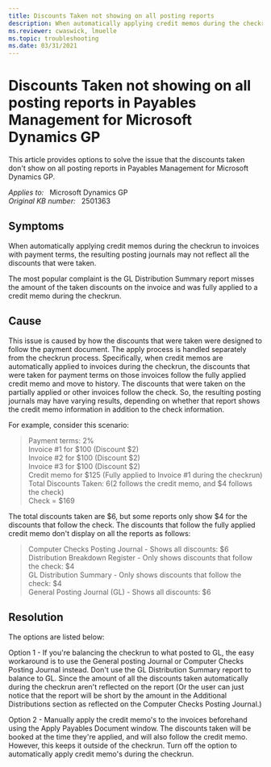 ```yaml
---
title: Discounts Taken not showing on all posting reports
description: When automatically applying credit memos during the checkrun to invoices with payment terms, the resulting posting journals may not reflect all the discounts that were taken. This issue occurs because of how the discounts follow the payment documents.
ms.reviewer: cwaswick, lmuelle
ms.topic: troubleshooting
ms.date: 03/31/2021
---
```

# Discounts Taken not showing on all posting reports in Payables Management for Microsoft Dynamics GP

This article provides options to solve the issue that the discounts taken don't show on all posting reports in Payables Management for Microsoft Dynamics GP.

_Applies to:_ &nbsp; Microsoft Dynamics GP  
_Original KB number:_ &nbsp; 2501363

## Symptoms

When automatically applying credit memos during the checkrun to invoices with payment terms, the resulting posting journals may not reflect all the discounts that were taken.

The most popular complaint is the GL Distribution Summary report misses the amount of the taken discounts on the invoice and was fully applied to a credit memo during the checkrun.

## Cause

This issue is caused by how the discounts that were taken were designed to follow the payment document. The apply process is handled separately from the checkrun process. Specifically, when credit memos are automatically applied to invoices during the checkrun, the discounts that were taken for payment terms on those invoices follow the fully applied credit memo and move to history. The discounts that were taken on the partially applied or other invoices follow the check. So, the resulting posting journals may have varying results, depending on whether that report shows the credit memo information in addition to the check information.

For example, consider this scenario:

> Payment terms: 2%  
Invoice #1 for $100 (Discount $2)  
Invoice #2 for $100 (Discount $2)  
Invoice #3 for $100 (Discount $2)  
Credit memo for $125 (Fully applied to Invoice #1 during the checkrun)  
Total Discounts Taken: $6 ($2 follows the credit memo, and $4 follows the check)  
Check = $169

The total discounts taken are $6, but some reports only show $4 for the discounts that follow the check. The discounts that follow the fully applied credit memo don't display on all the reports as follows:

> Computer Checks Posting Journal - Shows all discounts: $6  
Distribution Breakdown Register  - Only shows discounts that follow the check: $4  
GL Distribution Summary - Only shows discounts that follow the check: $4  
General Posting Journal (GL) - Shows all discounts: $6

## Resolution

The options are listed below:

Option 1 - If you're balancing the checkrun to what posted to GL, the easy workaround is to use the General posting Journal or Computer Checks Posting Journal instead. Don't use the GL Distribution Summary report to balance to GL. Since the amount of all the discounts taken automatically during the checkrun aren't reflected on the report (Or the user can just notice that the report will be short by the amount in the Additional Distributions section as reflected on the Computer Checks Posting Journal.)

Option 2 - Manually apply the credit memo's to the invoices beforehand using the Apply Payables Document window. The discounts taken will be booked at the time they're applied, and will also follow the credit memo. However, this keeps it outside of the checkrun. Turn off the option to automatically apply credit memo's during the checkrun.
